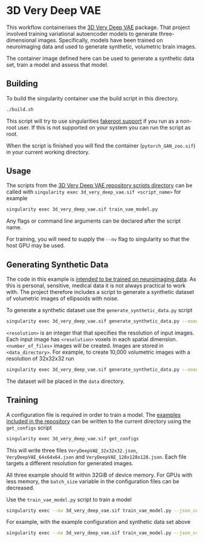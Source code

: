 # 3D Very Deep VAE

This workflow containerises the [3D Very Deep
VAE](https://github.com/high-dimensional/3d_very_deep_vae) package. That project
involved training variational autoencoder models to generate three-dimensional
images. Specifically, models have been trained on neuroimaging data and used to
generate synthetic, volumetric brain images.

The container image defined here can be used to generate a synthetic data set,
train a model and assess that model.

## Building

To build the singularity container use the build script in this directory.

```bash
./build.sh
```

This script will try to use singularities [fakeroot
support](https://sylabs.io/guides/main/user-guide/fakeroot.html) if you run as a
non-root user. If this is not supported on your system you can run the script as
root.

When the script is finished you will find the container (`pytorch_GAN_zoo.sif`)
in your current working directory.

## Usage

The scripts from the [3D Very Deep VAE repository scripts
directory](https://github.com/high-dimensional/3d_very_deep_vae/tree/main/scripts)
can be called with `singularity exec 3d_very_deep_vae.sif <script_name>` for
example

```bash
singularity exec 3d_very_deep_vae.sif train_vae_model.py
```

Any flags or command line arguments can be declared after the script name.

For training, you will need to supply the `--nv` flag to singularity so that
the host GPU may be used.

## Generating Synthetic Data

The code in this example is [intended to be trained on neuroimaging
data](https://github.com/high-dimensional/3d_very_deep_vae#input-data). As this
is personal, sensitive, medical data it is not always practical to work with.
The project therefore includes a script to generate a synthetic dataset of
volumetric images of ellipsoids with noise.

To generate a synthetic dataset use the `generate_synthetic_data.py` script

```bash
singularity exec 3d_very_deep_vae.sif generate_synthetic_data.py --voxels_per_axis <resolution> --number_of_files <number_of_files> --output_directory <data_directory>
```

`<resolution>` is an integer that that specifies the resolution of input images.
Each input image has `<resolution>` voxels in each spatial dimension.
`<number_of_files>` images will be created. Images are stored in
`<data_directory>`. For example, to create 10,000 volumetric images with a
resolution of 32x32x32 run

```bash
singularity exec 3d_very_deep_vae.sif generate_synthetic_data.py --voxels_per_axis 32 --number_of_files 10000 --output_directory ./data
```

The dataset will be placed in the `data` directory.

## Training

A configuration file is required in order to train a model. The [examples
included in the
repository](https://github.com/high-dimensional/3d_very_deep_vae/tree/main/example_configurations)
can be written to the current directory using the `get_configs` script

```bash
singularity exec 3d_very_deep_vae.sif get_configs
```

This will write three files `VeryDeepVAE_32x32x32.json`,
`VeryDeepVAE_64x64x64.json` and  `VeryDeepVAE_128x128x128.json`. Each file
targets a different resolution for generated images.

All three example should fit within 32GiB of device memory. For GPUs with less
memory, the `batch_size` variable in the configuration files can be decreased.

Use the `train_vae_model.py` script to train a model

```bash
singularity exec --nv 3d_very_deep_vae.sif train_vae_model.py --json_config_file <config_file>  --nifti_dir <data_directory> --output_dir <output_directory>
```

For example, with the example configuration and synthetic data set above

```bash
singularity exec --nv 3d_very_deep_vae.sif train_vae_model.py --json_config_file VeryDeepVAE_32x32x32.json --nifti_dir ./data --output_dir ./output
```
